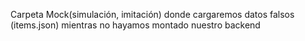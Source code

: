 Carpeta Mock(simulación, imitación) donde cargaremos datos falsos (items.json) mientras no hayamos montado nuestro backend